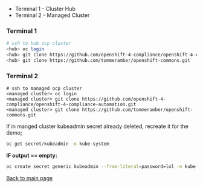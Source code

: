 
* Terminal 1 - Cluster Hub
* Terminal 2 - Managed Cluster

### Terminal 1
```bash
# ssh to hub ocp cluster
<hub> oc login 
<hub> git clone https://github.com/openshift-4-compliance/openshift-4-compliance-automation.git
<hub> git clone https://github.com/tommeramber/openshift-commons.git 
```

### Terminal 2
```
# ssh to managed ocp cluster
<managed cluster> oc login 
<managed cluster> git clone https://github.com/openshift-4-compliance/openshift-4-compliance-automation.git
<managed cluster> git clone https://github.com/tommeramber/openshift-commons.git 
```

If in manged cluster kubeadmin secret already deleted, recreate it for the demo;
```bash
oc get secret/kubeadmin -n kube-system
```
**IF output == empty:** 
```bash
oc create secret generic kubeadmin --from-literal=password=lol -n kube-system
```

[Back to main page](https://github.com/tommeramber/openshift-commons)
